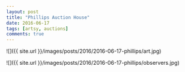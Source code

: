 ```yaml
---
layout: post
title: "Phillips Auction House"
date: 2016-06-17
tags: [artsy, auctions]
comments: true
---
```

![]({{ site.url }}/images/posts/2016/2016-06-17-phillips/art.jpg)

![]({{ site.url }}/images/posts/2016/2016-06-17-phillips/observers.jpg)


